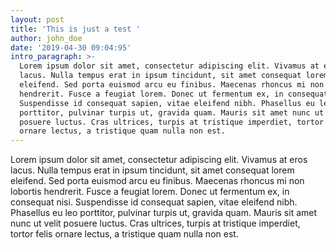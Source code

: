 ```yaml
---
layout: post
title: 'This is just a test '
author: john_doe
date: '2019-04-30 09:04:95'
intro_paragraph: >-
  Lorem ipsum dolor sit amet, consectetur adipiscing elit. Vivamus at eros
  lacus. Nulla tempus erat in ipsum tincidunt, sit amet consequat lorem
  eleifend. Sed porta euismod arcu eu finibus. Maecenas rhoncus mi non lobortis
  hendrerit. Fusce a feugiat lorem. Donec ut fermentum ex, in consequat nisi.
  Suspendisse id consequat sapien, vitae eleifend nibh. Phasellus eu leo
  porttitor, pulvinar turpis ut, gravida quam. Mauris sit amet nunc ut velit
  posuere luctus. Cras ultrices, turpis at tristique imperdiet, tortor felis
  ornare lectus, a tristique quam nulla non est.
---
```

Lorem ipsum dolor sit amet, consectetur adipiscing elit. Vivamus at eros lacus. Nulla tempus erat in ipsum tincidunt, sit amet consequat lorem eleifend. Sed porta euismod arcu eu finibus. Maecenas rhoncus mi non lobortis hendrerit. Fusce a feugiat lorem. Donec ut fermentum ex, in consequat nisi. Suspendisse id consequat sapien, vitae eleifend nibh. Phasellus eu leo porttitor, pulvinar turpis ut, gravida quam. Mauris sit amet nunc ut velit posuere luctus. Cras ultrices, turpis at tristique imperdiet, tortor felis ornare lectus, a tristique quam nulla non est.
